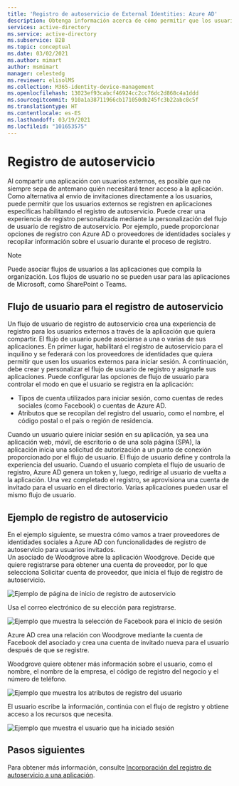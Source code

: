 ```yaml
---
title: 'Registro de autoservicio de External Identities: Azure AD'
description: Obtenga información acerca de cómo permitir que los usuarios externos se registren en sus aplicaciones habilitando el registro de autoservicio. Cree una experiencia de inicio de sesión personalizada mediante la personalización del flujo de usuario de registro de autoservicio.
services: active-directory
ms.service: active-directory
ms.subservice: B2B
ms.topic: conceptual
ms.date: 03/02/2021
ms.author: mimart
author: msmimart
manager: celestedg
ms.reviewer: elisolMS
ms.collection: M365-identity-device-management
ms.openlocfilehash: 13023ef93cabcf46924cc2cc76dc2d868c4a1ddd
ms.sourcegitcommit: 910a1a38711966cb171050db245fc3b22abc8c5f
ms.translationtype: HT
ms.contentlocale: es-ES
ms.lasthandoff: 03/19/2021
ms.locfileid: "101653575"
---
```

# <a name="self-service-sign-up"></a>Registro de autoservicio

Al compartir una aplicación con usuarios externos, es posible que no siempre sepa de antemano quién necesitará tener acceso a la aplicación. Como alternativa al envío de invitaciones directamente a los usuarios, puede permitir que los usuarios externos se registren en aplicaciones específicas habilitando el registro de autoservicio. Puede crear una experiencia de registro personalizada mediante la personalización del flujo de usuario de registro de autoservicio. Por ejemplo, puede proporcionar opciones de registro con Azure AD o proveedores de identidades sociales y recopilar información sobre el usuario durante el proceso de registro.

> [!NOTE]
> Puede asociar flujos de usuarios a las aplicaciones que compila la organización. Los flujos de usuario no se pueden usar para las aplicaciones de Microsoft, como SharePoint o Teams.

## <a name="user-flow-for-self-service-sign-up"></a>Flujo de usuario para el registro de autoservicio

Un flujo de usuario de registro de autoservicio crea una experiencia de registro para los usuarios externos a través de la aplicación que quiera compartir. El flujo de usuario puede asociarse a una o varias de sus aplicaciones. En primer lugar, habilitará el registro de autoservicio para el inquilino y se federará con los proveedores de identidades que quiera permitir que usen los usuarios externos para iniciar sesión. A continuación, debe crear y personalizar el flujo de usuario de registro y asignarle sus aplicaciones.
Puede configurar las opciones de flujo de usuario para controlar el modo en que el usuario se registra en la aplicación:

- Tipos de cuenta utilizados para iniciar sesión, como cuentas de redes sociales (como Facebook) o cuentas de Azure AD.
- Atributos que se recopilan del registro del usuario, como el nombre, el código postal o el país o región de residencia.

Cuando un usuario quiere iniciar sesión en su aplicación, ya sea una aplicación web, móvil, de escritorio o de una sola página (SPA), la aplicación inicia una solicitud de autorización a un punto de conexión proporcionado por el flujo de usuario. El flujo de usuario define y controla la experiencia del usuario. Cuando el usuario completa el flujo de usuario de registro, Azure AD genera un token y, luego, redirige al usuario de vuelta a la aplicación. Una vez completado el registro, se aprovisiona una cuenta de invitado para el usuario en el directorio. Varias aplicaciones pueden usar el mismo flujo de usuario.

## <a name="example-of-self-service-sign-up"></a>Ejemplo de registro de autoservicio

En el ejemplo siguiente, se muestra cómo vamos a traer proveedores de identidades sociales a Azure AD con funcionalidades de registro de autoservicio para usuarios invitados.  
Un asociado de Woodgrove abre la aplicación Woodgrove. Decide que quiere registrarse para obtener una cuenta de proveedor, por lo que selecciona Solicitar cuenta de proveedor, que inicia el flujo de registro de autoservicio.

![Ejemplo de página de inicio de registro de autoservicio](media/self-service-sign-up-overview/example-start-sign-up-flow.png)

Usa el correo electrónico de su elección para registrarse.

![Ejemplo que muestra la selección de Facebook para el inicio de sesión](media/self-service-sign-up-overview/example-sign-in-with-facebook.png)

Azure AD crea una relación con Woodgrove mediante la cuenta de Facebook del asociado y crea una cuenta de invitado nueva para el usuario después de que se registre.

Woodgrove quiere obtener más información sobre el usuario, como el nombre, el nombre de la empresa, el código de registro del negocio y el número de teléfono.

![Ejemplo que muestra los atributos de registro del usuario](media/self-service-sign-up-overview/example-enter-user-attributes.png)

El usuario escribe la información, continúa con el flujo de registro y obtiene acceso a los recursos que necesita.

![Ejemplo que muestra el usuario que ha iniciado sesión](media/self-service-sign-up-overview/example-signed-in.png)

## <a name="next-steps"></a>Pasos siguientes

 Para obtener más información, consulte [Incorporación del registro de autoservicio a una aplicación](self-service-sign-up-user-flow.md).